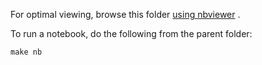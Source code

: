 For optimal viewing, browse this folder [using nbviewer](http://nbviewer.jupyter.org/github/biolink/ontobio/tree/master/notebooks/) .

To run a notebook, do the following from the parent folder:

```
make nb
```

